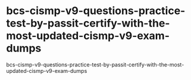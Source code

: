 # bcs-cismp-v9-questions-practice-test-by-passit-certify-with-the-most-updated-cismp-v9-exam-dumps
bcs-cismp-v9-questions-practice-test-by-passit-certify-with-the-most-updated-cismp-v9-exam-dumps
